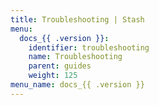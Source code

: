 ```yaml
---
title: Troubleshooting | Stash
menu:
  docs_{{ .version }}:
    identifier: troubleshooting
    name: Troubleshooting
    parent: guides
    weight: 125
menu_name: docs_{{ .version }}
---
```


